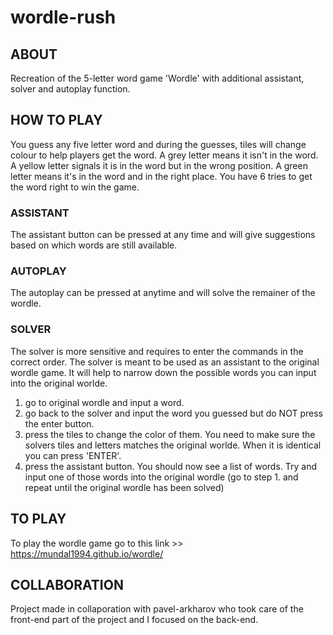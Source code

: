 # wordle-rush

## ABOUT

Recreation of the 5-letter word game 'Wordle' with additional assistant, solver and autoplay function.


## HOW TO PLAY

You guess any five letter word and during the guesses, tiles will change colour to help players get the word. A grey letter means it isn't in the word. A yellow letter signals it is in the word but in the wrong position. A green letter means it's in the word and in the right place. You have 6 tries to get the word right to win the game.

### ASSISTANT
The assistant button can be pressed at any time and will give suggestions based on which words are still available.

### AUTOPLAY
The autoplay can be pressed at anytime and will solve the remainer of the wordle.

### SOLVER
The solver is more sensitive and requires to enter the commands in the correct order. The solver is meant to be used as an assistant to the original wordle game. It will help to narrow down the possible words you can input into the original worlde.

1. go to original wordle and input a word.
2. go back to the solver and input the word you guessed but do NOT press the enter button.
3. press the tiles to change the color of them. You need to make sure the solvers tiles and letters matches the original worlde. When it is identical you can press 'ENTER'.
4. press the assistant button. You should now see a list of words. Try and input one of those words into the original wordle (go to step 1. and repeat until the original wordle has been solved)

## TO PLAY
To play the wordle game go to this link >> https://mundal1994.github.io/wordle/

## COLLABORATION
Project made in collaporation with pavel-arkharov who took care of the front-end part of the project and I focused on the back-end.
